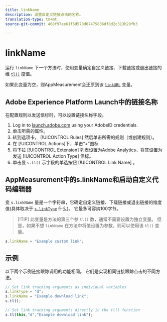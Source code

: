 ```yaml
---
title: linkName
description: 设置自定义链接点击的名称。
translation-type: tm+mt
source-git-commit: 468f97ee61f5d573d07475836df8d2c313b29fb3

---
```



# linkName

运行 `linkName` 下一个方法时，使用变量确定自定义链接、下载链接或退出链接的维 [`tl()`](../functions/tl-method.md) 度值。

如果此变量为空，则AppMeasurement会还原到该 [`linkURL`](linkurl.md) 变量。

## Adobe Experience Platform Launch中的链接名称

在配置规则以发送信标时，可以设置链接名称字段。

1. Log in to [launch.adobe.com](https://launch.adobe.com) using your AdobeID credentials.
2. 单击所需的属性。
3. 转到选项卡， [!UICONTROL Rules] 然后单击所需的规则（或创建规则）。
4. 在 [!UICONTROL Actions]下，单击“+”图标
5. 将下拉 [!UICONTROL Extension] 列表设置为Adobe Analytics，将其设置为发送 [!UICONTROL Action Type] 信标。
6. 单击显 `s.tl()` 示字段的单选按钮 [!UICONTROL Link Name] 。

## AppMeasurement中的s.linkName和启动自定义代码编辑器

变 `s.linkName` 量是一个字符串，它确定自定义链接、下载链接或退出链接的维度值(具体取决于 [`s.linkType`](linktype.md) 什么)。 它最多可容纳100字节。

> [!TIP] 此变量是方法的第三个参 `tl()` 数，通常不需要设置为独立变量。 但是，如果不想 `linkName` 在方法中将值设置为参数，则可以使用该 `tl()` 变量。

```js
s.linkName = "Example custom link";
```

## 示例

以下两个示例链接跟踪调用的功能相同。 它们是实现相同链接跟踪点击的不同方法。

```js
// Set link tracking arguments as individual variables
s.linkType = "d";
s.linkName = "Example download link";
s.tl();

// Set link tracking arguments directly in the tl() function
s.tl(this,"d","Example download link");
```
